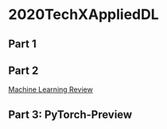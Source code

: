 # 2020TechXAppliedDL

## Part 1

## Part 2
[Machine Learning Review](https://github.com/nanjiangwill/2020TechXAppliedDL/blob/master/ML%20Review/README.md)

## Part 3: PyTorch-Preview
